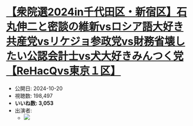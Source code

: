 # [【衆院選2024in千代田区・新宿区】石丸伸二と密談の維新vsロシア語大好き共産党vsリケジョ参政党vs財務省壊したい公認会計士vs犬大好きみんつく党【ReHacQvs東京１区】](https://www.youtube.com/watch?v=00LEQx-sG3Y)
-   公開日: 2024-10-20
-   視聴数: 198,497
-   **いいね数: 3,053**
-   出演者: 
    - [![](https://img.youtube.com/vi/00LEQx-sG3Y/hqdefault.jpg)](https://www.youtube.com/watch?v=00LEQx-sG3Y)

